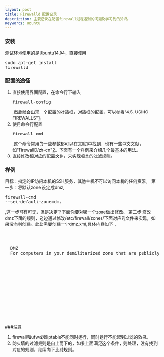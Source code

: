 ```yaml
---
layout: post
title: Firewalld 配置记录
description: 主要记录在配置firewall过程遇到的问题及学习到的知识。
keywords: Ubuntu
---
```

### 安装
测试环境使用的是Ubuntu14.04，直接使用<pre>sudo apt-get install firewalld</pre>

### 配置的途径
1. 直接使用界面配置，在命令行下输入<pre>firewall-config</pre>,然后就会出现一个配置的对话框，对话框的配置，可以参看"4.5. USING FIREWALLS"[1]。
2. 使用命令行配置 <pre>firewall-cmd</pre>,这个命令常用的一些参数都可以在文献[1]中找到，也有一些中文文献，如"FirewallD/zh-cn"[2]。下面有一个样例来介绍几个最基本的用法。
3. 直接修改相对应的配置文件，来实现相关的过滤规则。

### 样例
目标：指定的IP访问本机的SSH服务，其他主机不可以访问本机的任何资源。
第一步：将默认zone 设定成dmz,<pre>firewall-cmd --set-default-zone=dmz</pre>,这一步可有可无，但是决定了下面你要对哪一个zone做出修改。
第二步:修改dmz下面的规则，这边通过修改/etc/firewall/zones/下面对应的文件来实现，如果没有则创建。此处需要创建一个dmz.xml,具体内容如下：
<br/>
<pre>

<?xml version="1.0" encoding="utf-8"?>
<zone>
  <short>DMZ</short>
  <description>For computers in your demilitarized zone that are publicly-accessible with limited access to your internal network. Only selected incoming connections are accepted.</description>
  <!-- 下面是第一个规则就是让指定的IP可以访问本地的SSH服务  -->
  <rule family="ipv4">
    <service name="ssh"/>
    <source address="192.168.1.107"/>  <!-- 这边可以用掩码来指定一个局域网 -->
    <accept/>
  </rule>

<!-- 下面一个规则是对外关闭所有的服务，这边没有考虑IPV6 -->
  <rule family="ipv4">
    <drop/>
  </rule>
</zone>

</pre>

###注意
1. firewall和ufw或者iptable不能同时运行，同时运行不能起到过滤的效果。
2. 防火墙的过滤规则是自上而下的，如果上面满足这个条件，则处理，没有找到对应的规则，继续向下比对规则。

[1]: https://access.redhat.com/documentation/en-US/Red_Hat_Enterprise_Linux/7/html/Security_Guide/sec-Using_Firewalls.html  "Redhat 官方手册 4.5. USING FIREWALLS"
[2]: https://fedoraproject.org/wiki/FirewallD/zh-cn "FirewallD/zh-cn"
